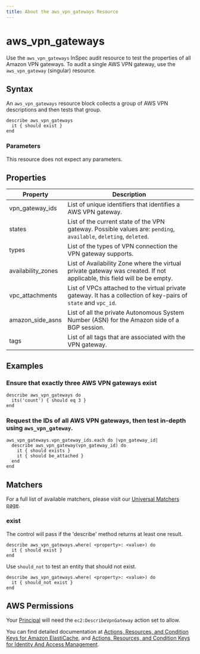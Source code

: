 ```yaml
---
title: About the aws_vpn_gateways Resource
---
```


# aws\_vpn\_gateways

Use the `aws_vpn_gateways` InSpec audit resource to test the properties of all Amazon VPN gateways. To audit a single AWS VPN gateway, use the `aws_vpn_gateway` (singular) resource.

## Syntax

An `aws_vpn_gateways` resource block collects a group of AWS VPN descriptions and then tests that group.

    describe aws_vpn_gateways
      it { should exist }
    end

### Parameters

This resource does not expect any parameters.

## Properties

|Property                   | Description|
| ---                       | --- |
|vpn\_gateway\_ids          | List of unique identifiers that identifies a AWS VPN gateway.|
|states                     | List of the current state of the VPN gateway. Possible values are: `pending`, `available`, `deleting`, `deleted`. |
|types                      | List of the types of VPN connection the VPN gateway supports. |
|availability_zones         | List of Availability Zone where the virtual private gateway was created. If not applicable, this field will be be empty. |
|vpc_attachments            | List of VPCs attached to the virtual private gateway. It has a collection of key-pairs of `state` and `vpc_id`. |
|amazon\_side\_asns         | List of all the private Autonomous System Number (ASN) for the Amazon side of a BGP session. |
|tags                       | List of all tags that are associated with the VPN gateway. |

## Examples

### Ensure that exactly three AWS VPN gateways exist

    describe aws_vpn_gateways do
      its('count') { should eq 3 }
    end

### Request the IDs of all AWS VPN gateways, then test in-depth using `aws_vpn_gateway`.

    aws_vpn_gateways.vpn_gateway_ids.each do |vpn_gateway_id|
      describe aws_vpn_gateway(vpn_gateway_id) do
        it { should exists }
        it { should be_attached }
      end
    end

## Matchers

For a full list of available matchers, please visit our [Universal Matchers page](https://www.inspec.io/docs/reference/matchers/).

### exist

The control will pass if the 'describe' method returns at least one result.

    describe aws_vpn_gateways.where( <property>: <value>) do
      it { should exist }
    end

Use `should_not` to test an entity that should not exist.

    describe aws_vpn_gateways.where( <property>: <value>) do
      it { should_not exist }
    end

## AWS Permissions

Your [Principal](https://docs.aws.amazon.com/IAM/latest/UserGuide/intro-structure.html#intro-structure-principal) will need the `ec2:DescribeVpnGateway` action set to allow.

You can find detailed documentation at [Actions, Resources, and Condition Keys for Amazon ElastiCache](https://docs.amazonaws.cn/en_us/vpc/latest/userguide/vpc-policy-examples.html), and [Actions, Resources, and Condition Keys for Identity And Access Management](https://docs.aws.amazon.com/IAM/latest/UserGuide/list_identityandaccessmanagement.html).

